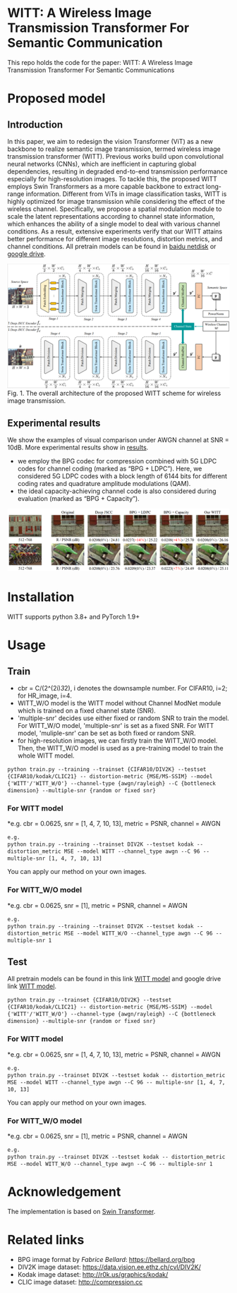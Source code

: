 # WITT: A Wireless Image Transmission Transformer For Semantic Communication

This repo holds the code for the paper:
WITT: A Wireless Image Transmission Transformer For Semantic Communications

# Proposed model

## Introduction
In this paper, we aim to redesign the vision Transformer (ViT) as a new backbone to realize semantic image transmission, termed wireless image transmission transformer (WITT). Previous works build upon convolutional neural networks (CNNs), which are inefficient in capturing global dependencies, resulting in degraded end-to-end transmission performance especially for high-resolution images. To tackle this, the proposed WITT employs Swin Transformers as a more capable backbone to extract long-range information. Different from ViTs in image classification tasks, WITT is highly optimized for image transmission while considering the effect of the wireless channel. Specifically, we propose a spatial modulation module to scale the latent representations according to channel state information, which enhances the ability of a single model to deal with various channel conditions. As a result, extensive experiments verify that our WITT attains better performance for different image resolutions, distortion metrics, and channel conditions. All pretrain models can be found in [baidu netdisk](https://pan.baidu.com/s/13_Lb8wFVio9PFU4jiySrhA (password:hxzo)) or [google drive](https://drive.google.com/drive/folders/1YdnShbfIT03p_e30vjkV2wPKYOQPmUWp?usp=share_link).

![ ](overview.png)
Fig. 1. The overall architecture of the proposed WITT scheme for wireless image transmission.

## Experimental results
We show the examples of visual comparison under AWGN channel at SNR = 10dB. More experimental results show in [results](./results).

* we employ the BPG codec for compression combined with 5G LDPC codes for channel coding (marked as “BPG + LDPC”). Here, we considered 5G LDPC codes with a block length of 6144 bits for different coding rates and quadrature amplitude modulations (QAM). 
* the ideal capacity-achieving channel code is also considered during evaluation (marked as “BPG + Capacity”).

![ ](./results/visual_comparison_result.png)

# Installation
WITT supports python 3.8+ and PyTorch 1.9+


# Usage

## Train

* cbr = C/(2^(2i)*3*2), i denotes the downsample number. For CIFAR10, i=2; for HR_image, i=4.
* WITT_W/O model is the WITT model without Channel ModNet module which is trained on a fixed channel state (SNR).
* 'multiple-snr' decides use either fixed or random SNR to train the model. For WITT_W/O model, 'multiple-snr' is set as a fixed SNR. For WITT model, 'muliple-snr' can be set as both fixed or random SNR.
* for high-resolution images, we can firstly train the WITT_W/O model. Then, the WITT_W/O model is used as a pre-training model to train the whole WITT model.
```
python train.py --training --trainset {CIFAR10/DIV2K} --testset {CIFAR10/kodak/CLIC21} -- distortion-metric {MSE/MS-SSIM} --model {'WITT'/'WITT_W/O'} --channel-type {awgn/rayleigh} --C {bottleneck dimension} --multiple-snr {random or fixed snr}
```

### For WITT model 

*e.g. cbr = 0.0625, snr = [1, 4, 7, 10, 13], metric = PSNR, channel = AWGN

```
e.g.
python train.py --training --trainset DIV2K --testset kodak -- distortion_metric MSE --model WITT --channel_type awgn --C 96 -- multiple-snr [1, 4, 7, 10, 13]
```

You can apply our method on your own images.

### For WITT_W/O model 

*e.g. cbr = 0.0625, snr = [1], metric = PSNR, channel = AWGN

```
e.g.
python train.py --training --trainset DIV2K --testset kodak -- distortion_metric MSE --model WITT_W/O --channel_type awgn --C 96 -- multiple-snr 1
```


## Test
All pretrain models can be found in this link [WITT model](https://pan.baidu.com/s/13_Lb8wFVio9PFU4jiySrhA (password:hxzo)) and google drive link [WITT model](https://drive.google.com/drive/folders/1YdnShbfIT03p_e30vjkV2wPKYOQPmUWp?usp=share_link).

```
python train.py --trainset {CIFAR10/DIV2K} --testset {CIFAR10/kodak/CLIC21} -- distortion-metric {MSE/MS-SSIM} --model {'WITT'/'WITT_W/O'} --channel-type {awgn/rayleigh} --C {bottleneck dimension} --multiple-snr {random or fixed snr}
```

### For WITT model 

*e.g. cbr = 0.0625, snr = [1, 4, 7, 10, 13], metric = PSNR, channel = AWGN

```
e.g.
python train.py --trainset DIV2K --testset kodak -- distortion_metric MSE --model WITT --channel_type awgn --C 96 -- multiple-snr [1, 4, 7, 10, 13]
```

You can apply our method on your own images.

### For WITT_W/O model 

*e.g. cbr = 0.0625, snr = [1], metric = PSNR, channel = AWGN

```
e.g.
python train.py --trainset DIV2K --testset kodak -- distortion_metric MSE --model WITT_W/O --channel_type awgn --C 96 -- multiple-snr 1
```

# Acknowledgement
The implementation is based on [Swin Transformer](https://github.com/microsoft/Swin-Transformer).

# Related links
* BPG image format by _Fabrice Bellard_: https://bellard.org/bpg
* DIV2K image dataset: https://data.vision.ee.ethz.ch/cvl/DIV2K/
* Kodak image dataset: http://r0k.us/graphics/kodak/
* CLIC image dataset:  http://compression.cc
